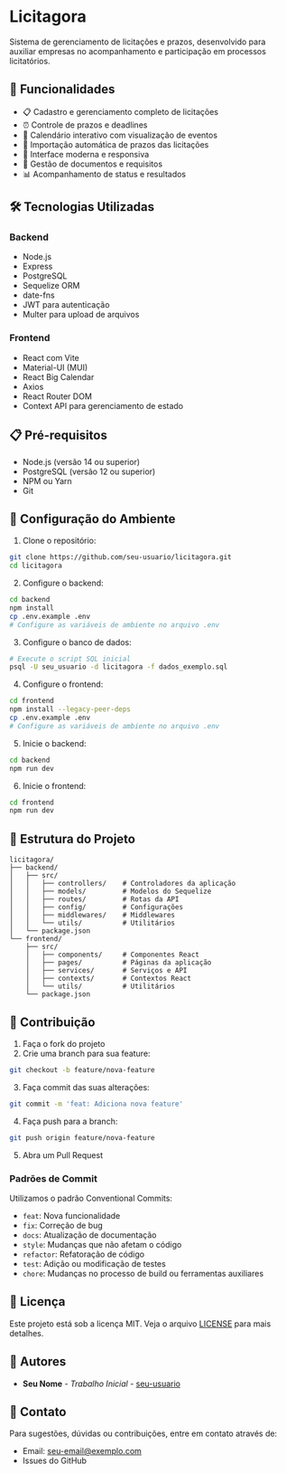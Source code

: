 # Licitagora

Sistema de gerenciamento de licitações e prazos, desenvolvido para auxiliar empresas no acompanhamento e participação em processos licitatórios.

## 🚀 Funcionalidades

- 📋 Cadastro e gerenciamento completo de licitações
- ⏰ Controle de prazos e deadlines
- 📅 Calendário interativo com visualização de eventos
- 🔄 Importação automática de prazos das licitações
- 📱 Interface moderna e responsiva
- 📄 Gestão de documentos e requisitos
- 📊 Acompanhamento de status e resultados

## 🛠️ Tecnologias Utilizadas

### Backend
- Node.js
- Express
- PostgreSQL
- Sequelize ORM
- date-fns
- JWT para autenticação
- Multer para upload de arquivos

### Frontend
- React com Vite
- Material-UI (MUI)
- React Big Calendar
- Axios
- React Router DOM
- Context API para gerenciamento de estado

## 📋 Pré-requisitos

- Node.js (versão 14 ou superior)
- PostgreSQL (versão 12 ou superior)
- NPM ou Yarn
- Git

## 🔧 Configuração do Ambiente

1. Clone o repositório:
```bash
git clone https://github.com/seu-usuario/licitagora.git
cd licitagora
```

2. Configure o backend:
```bash
cd backend
npm install
cp .env.example .env
# Configure as variáveis de ambiente no arquivo .env
```

3. Configure o banco de dados:
```bash
# Execute o script SQL inicial
psql -U seu_usuario -d licitagora -f dados_exemplo.sql
```

4. Configure o frontend:
```bash
cd frontend
npm install --legacy-peer-deps
cp .env.example .env
# Configure as variáveis de ambiente no arquivo .env
```

5. Inicie o backend:
```bash
cd backend
npm run dev
```

6. Inicie o frontend:
```bash
cd frontend
npm run dev
```

## 📁 Estrutura do Projeto

```
licitagora/
├── backend/
│   ├── src/
│   │   ├── controllers/    # Controladores da aplicação
│   │   ├── models/         # Modelos do Sequelize
│   │   ├── routes/         # Rotas da API
│   │   ├── config/         # Configurações
│   │   ├── middlewares/    # Middlewares
│   │   └── utils/          # Utilitários
│   └── package.json
└── frontend/
    ├── src/
    │   ├── components/     # Componentes React
    │   ├── pages/          # Páginas da aplicação
    │   ├── services/       # Serviços e API
    │   ├── contexts/       # Contextos React
    │   └── utils/          # Utilitários
    └── package.json
```

## 🤝 Contribuição

1. Faça o fork do projeto
2. Crie uma branch para sua feature:
```bash
git checkout -b feature/nova-feature
```
3. Faça commit das suas alterações:
```bash
git commit -m 'feat: Adiciona nova feature'
```
4. Faça push para a branch:
```bash
git push origin feature/nova-feature
```
5. Abra um Pull Request

### Padrões de Commit

Utilizamos o padrão Conventional Commits:
- `feat`: Nova funcionalidade
- `fix`: Correção de bug
- `docs`: Atualização de documentação
- `style`: Mudanças que não afetam o código
- `refactor`: Refatoração de código
- `test`: Adição ou modificação de testes
- `chore`: Mudanças no processo de build ou ferramentas auxiliares

## 📝 Licença

Este projeto está sob a licença MIT. Veja o arquivo [LICENSE](LICENSE) para mais detalhes.

## 👥 Autores

* **Seu Nome** - *Trabalho Inicial* - [seu-usuario](https://github.com/seu-usuario)

## 📮 Contato

Para sugestões, dúvidas ou contribuições, entre em contato através de:
- Email: seu-email@exemplo.com
- Issues do GitHub 